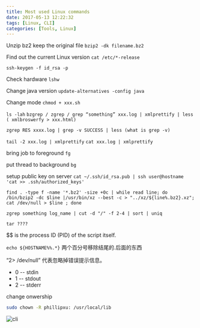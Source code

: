 ```yaml
---
title: Most used Linux commands
date: 2017-05-13 12:22:32
tags: [Linux, CLI]
categories: [Tools, Linux]
---
```

Unzip bz2 keep the original file
`bzip2 -dk filename.bz2`

Find out the current Linux version
`cat /etc/*-release`

`ssh-keygen -f id_rsa -p`

Check hardware
`lshw`

Change java version
`update-alternatives -config java`

Change mode
`chmod + xxx.sh`

`ls -lah`
`bzgrep / zgrep / grep “something” xxx.log | xmlprettify | less ( xmlbroswerfy > xxx.html)`

`zgrep RES xxxx.log | grep -v SUCCESS | less (what is grep -v)`

`tail -2 xxx.log | xmlprettify`
`cat xxx.log | xmlprettify`

bring job to foreground
`fg`

put thread to background
`bg`

setup public key on server
`cat ~/.ssh/id_rsa.pub | ssh user@hostname 'cat >> .ssh/authorized_keys'`

`find . -type f -name '*.bz2' -size +0c | while read line; do /bin/bzip2 -dc $line |/usr/bin/xz --best -c > "../xz/${line%.bz2}.xz"; cat /dev/null > $line ; done`

`zgrep something log_name | cut -d "/" -f 2-4 | sort | uniq`

`tar ????`

$$ is the process ID (PID) of the script itself.

`echo ${HOSTNAME%%.*}` 两个百分号移除结尾的.后面的东西

“2> /dev/null” 代表忽略掉错误提示信息。
* 0 -- stdin
* 1 -- stdout
* 2 -- stderr

change onwership
```bash
sudo chown -R phillipxu: /usr/local/lib
```
![cli](https://philsblog.b-cdn.net/images/cli.png "cli")